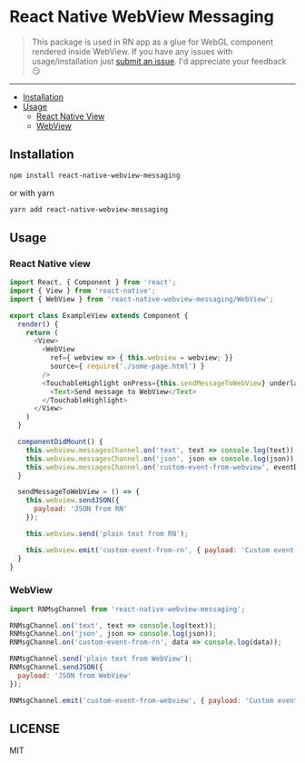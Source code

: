 # React Native WebView Messaging

> This package is used in RN app as a glue for WebGL component rendered inside WebView. If you have any issues with usage/installation just [submit an issue](https://github.com/R1ZZU/react-native-webview-messaging/issues). I'd appreciate your feedback :smirk:
---

* [Installation](#installation)
* [Usage](#usage)
  - [React Native View](#react-native-view)
  - [WebView](#webview)

## Installation

```sh
npm install react-native-webview-messaging
```

or with yarn

```sh
yarn add react-native-webview-messaging
```

## Usage

### React Native view

```javascript
import React, { Component } from 'react';
import { View } from 'react-native';
import { WebView } from 'react-native-webview-messaging/WebView';

export class ExampleView extends Component {
  render() {
    return (
      <View>
        <WebView
          ref={ webview => { this.webview = webview; }}
          source={ require('./some-page.html') }
        />
        <TouchableHighlight onPress={this.sendMessageToWebView} underlayColor='transparent'>
          <Text>Send message to WebView</Text>
        </TouchableHighlight>
      </View>
    )
  }

  componentDidMount() {
    this.webview.messagesChannel.on('text', text => console.log(text));
    this.webview.messagesChannel.on('json', json => console.log(json));
    this.webview.messagesChannel.on('custom-event-from-webview', eventDate => console.log(eventData));
  }

  sendMessageToWebView = () => {
    this.webview.sendJSON({
      payload: 'JSON from RN'
    });

    this.webview.send('plain text from RN');

    this.webview.emit('custom-event-from-rn', { payload: 'Custom event from RN' });
  }
}
```

### WebView

```javascript
import RNMsgChannel from 'react-native-webview-messaging';

RNMsgChannel.on('text', text => console.log(text));
RNMsgChannel.on('json', json => console.log(json));
RNMsgChannel.on('custom-event-from-rn', data => console.log(data));

RNMsgChannel.send('plain text from WebView');
RNMsgChannel.sendJSON({
  payload: 'JSON from WebView'
});

RNMsgChannel.emit('custom-event-from-webview', { payload: 'Custom event from WebView' })
```

## LICENSE

MIT
